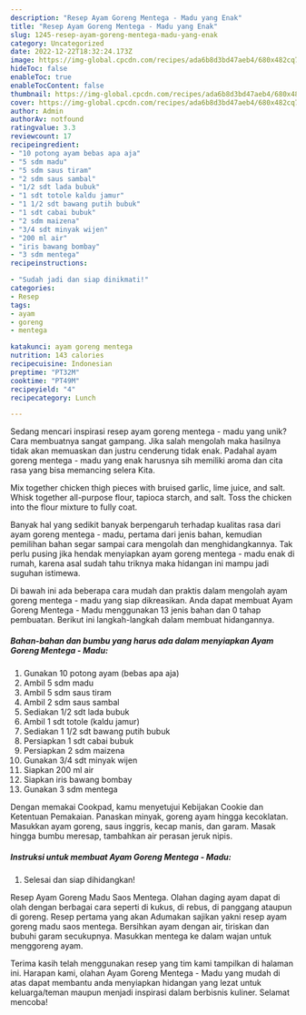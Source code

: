 ```yaml
---
description: "Resep Ayam Goreng Mentega - Madu yang Enak"
title: "Resep Ayam Goreng Mentega - Madu yang Enak"
slug: 1245-resep-ayam-goreng-mentega-madu-yang-enak
category: Uncategorized
date: 2022-12-22T18:32:24.173Z
image: https://img-global.cpcdn.com/recipes/ada6b8d3bd47aeb4/680x482cq70/ayam-goreng-mentega-madu-foto-resep-utama.jpg
hideToc: false
enableToc: true
enableTocContent: false
thumbnail: https://img-global.cpcdn.com/recipes/ada6b8d3bd47aeb4/680x482cq70/ayam-goreng-mentega-madu-foto-resep-utama.jpg
cover: https://img-global.cpcdn.com/recipes/ada6b8d3bd47aeb4/680x482cq70/ayam-goreng-mentega-madu-foto-resep-utama.jpg
author: Admin
authorAv: notfound
ratingvalue: 3.3
reviewcount: 17
recipeingredient:
- "10 potong ayam bebas apa aja"
- "5 sdm madu"
- "5 sdm saus tiram"
- "2 sdm saus sambal"
- "1/2 sdt lada bubuk"
- "1 sdt totole kaldu jamur"
- "1 1/2 sdt bawang putih bubuk"
- "1 sdt cabai bubuk"
- "2 sdm maizena"
- "3/4 sdt minyak wijen"
- "200 ml air"
- "iris bawang bombay"
- "3 sdm mentega"
recipeinstructions:

- "Sudah jadi dan siap dinikmati!"
categories:
- Resep
tags:
- ayam
- goreng
- mentega

katakunci: ayam goreng mentega 
nutrition: 143 calories
recipecuisine: Indonesian
preptime: "PT32M"
cooktime: "PT49M"
recipeyield: "4"
recipecategory: Lunch

---
```





Sedang mencari inspirasi resep ayam goreng mentega - madu yang unik? Cara membuatnya sangat gampang. Jika salah mengolah maka hasilnya tidak akan memuaskan dan justru cenderung tidak enak. Padahal ayam goreng mentega - madu yang enak harusnya sih memiliki aroma dan cita rasa yang bisa memancing selera Kita.





Mix together chicken thigh pieces with bruised garlic, lime juice, and salt. Whisk together all-purpose flour, tapioca starch, and salt. Toss the chicken into the flour mixture to fully coat.

Banyak hal yang sedikit banyak berpengaruh terhadap kualitas rasa dari ayam goreng mentega - madu, pertama dari jenis bahan, kemudian pemilihan bahan segar sampai cara mengolah dan menghidangkannya. Tak perlu pusing jika hendak menyiapkan ayam goreng mentega - madu enak di rumah, karena asal sudah tahu triknya maka hidangan ini mampu jadi suguhan istimewa.






Di bawah ini ada beberapa cara mudah dan praktis dalam mengolah ayam goreng mentega - madu yang siap dikreasikan. Anda dapat membuat Ayam Goreng Mentega - Madu menggunakan 13 jenis bahan dan 0 tahap pembuatan. Berikut ini langkah-langkah dalam membuat hidangannya.

<!--inarticleads1-->

##### Bahan-bahan dan bumbu yang harus ada dalam menyiapkan Ayam Goreng Mentega - Madu:

1. Gunakan 10 potong ayam (bebas apa aja)
1. Ambil 5 sdm madu
1. Ambil 5 sdm saus tiram
1. Ambil 2 sdm saus sambal
1. Sediakan 1/2 sdt lada bubuk
1. Ambil 1 sdt totole (kaldu jamur)
1. Sediakan 1 1/2 sdt bawang putih bubuk
1. Persiapkan 1 sdt cabai bubuk
1. Persiapkan 2 sdm maizena
1. Gunakan 3/4 sdt minyak wijen
1. Siapkan 200 ml air
1. Siapkan iris bawang bombay
1. Gunakan 3 sdm mentega


Dengan memakai Cookpad, kamu menyetujui Kebijakan Cookie dan Ketentuan Pemakaian. Panaskan minyak, goreng ayam hingga kecoklatan. Masukkan ayam goreng, saus inggris, kecap manis, dan garam. Masak hingga bumbu meresap, tambahkan air perasan jeruk nipis. 

<!--inarticleads2-->

##### Instruksi untuk membuat Ayam Goreng Mentega - Madu:


1. Selesai dan siap dihidangkan!

Resep Ayam Goreng Madu Saos Mentega. Olahan daging ayam dapat di olah dengan berbagai cara seperti di kukus, di rebus, di panggang ataupun di goreng. Resep pertama yang akan Adumakan sajikan yakni resep ayam goreng madu saos mentega. Bersihkan ayam dengan air, tiriskan dan bubuhi garam secukupnya. Masukkan mentega ke dalam wajan untuk menggoreng ayam. 

Terima kasih telah menggunakan resep yang tim kami tampilkan di halaman ini. Harapan kami, olahan Ayam Goreng Mentega - Madu yang mudah di atas dapat membantu anda menyiapkan hidangan yang lezat untuk keluarga/teman maupun menjadi inspirasi dalam berbisnis kuliner. Selamat mencoba!
